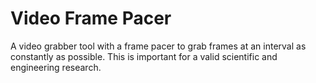 # Video Frame Pacer
A video grabber tool with a frame pacer to grab frames at an interval as constantly as possible. This is important for a valid scientific and engineering research.
